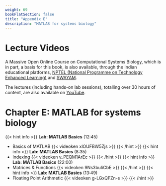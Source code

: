 ```yaml
---
weight: 69
bookFlatSection: false
title: "Appendix E"
description: "MATLAB for systems biology"
---
```


# Lecture Videos

A Massive Open Online Course on Computational Systems Biology, which is in part, a basis for this book, is also available, through the Indian educational platforms, [NPTEL (National Programme on Technology Enhanced Learning)](https://nptel.ac.in/) and [SWAYAM](https://swayam.gov.in/). 

The lectures (including hands-on lab sessions), totalling over 30 hours of content, are also available on [YouTube](https://www.youtube.com/playlist?list=PLHkR7OTZy5OPhDKvFJ_Xc-PuQFw4-oCZ4).

# Chapter E: MATLAB for systems biology

{{< hint info >}}
**Lab: MATLAB Basics** (12:45)  
 - Basics of MATLAB
{{< videoken xlOUFBW5Zjs >}}
{{< /hint >}}
{{< hint info >}}
**Lab: MATLAB Basics** (8:35)  
 - Indexing
{{< videoken v_PEQM1ArEc >}}
{{< /hint >}}
{{< hint info >}}
**Lab: MATLAB Basics** (22:00)  
 - Matrices \& Functions
{{< videoken 9Ns3buIiCbE >}}
{{< /hint >}}
{{< hint info >}}
**Lab: MATLAB Basics** (13:49)  
 - Floating Point Arithmetic
{{< videoken g-LGxQFZn-s >}}
{{< /hint >}}
